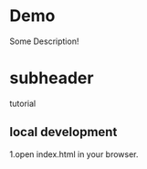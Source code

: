 # Demo

Some Description!

# subheader

tutorial
## local development

1.open index.html in your browser.
